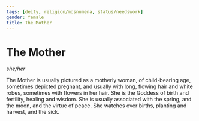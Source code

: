 ```yaml
---
tags: [deity, religion/mosnumena, status/needswork]
gender: female
title: The Mother
---
```

# The Mother
*she/her*

The Mother is usually pictured as a motherly woman, of child-bearing age, sometimes depicted pregnant, and usually with long, flowing hair and white robes, sometimes with flowers in her hair. She is the Goddess of birth and fertility, healing and wisdom. She is usually associated with the spring, and the moon, and the virtue of peace. She watches over births, planting and harvest, and the sick.

